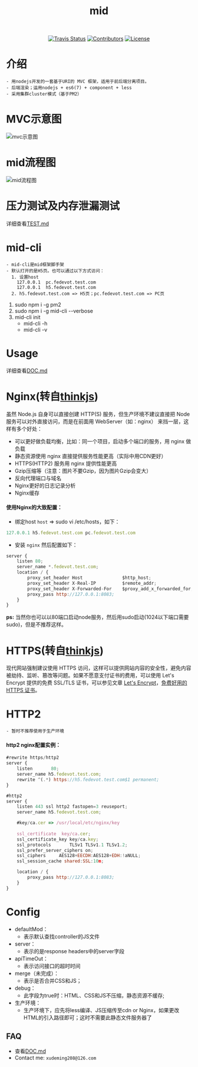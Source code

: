 <h1 align="center">
  mid
</h1>
<br>
<p align="center">
  <a href="https://travis-ci.org/xudeming208/mid-cli"><img src="https://travis-ci.org/xudeming208/mid-cli.svg?branch=master" alt="Travis Status"></a>
  <a href="https://github.com/xudeming208/mid/graphs/contributors"><img src="https://img.shields.io/github/contributors/xudeming208/mid.svg" alt="Contributors"></a>
  <a href="https://www.npmjs.com/package/mid"><img src="https://img.shields.io/github/license/xudeming208/mid.svg" alt="License"></a>
</p>


# 介绍
	- 用nodejs开发的一套基于URI的 MVC 框架，适用于前后端分离项目。
	- 后端渲染；运用nodejs + es6(7) + component + less
	- 采用集群cluster模式（基于PM2）

# MVC示意图
![mvc示意图](https://github.com/xudeming208/mid/blob/master/mvc.gif?raw=true)

# mid流程图
![mid流程图](https://github.com/xudeming208/mid/blob/master/mid.png?raw=true)

# 压力测试及内存泄漏测试
详细查看[TEST.md](https://github.com/xudeming208/mid/blob/master/TEST.md)

# mid-cli
	- mid-cli是mid框架脚手架
	- 默认打开的是H5页。也可以通过以下方式访问：
      1. 设置host
        127.0.0.1  pc.fedevot.test.com
        127.0.0.1  h5.fedevot.test.com
      2. h5.fedevot.test.com => H5页；pc.fedevot.test.com => PC页
1. sudo npm i -g pm2
2. sudo npm i -g mid-cli --verbose
3. mid-cli init
	- mid-cli -h
	- mid-cli -v

# Usage
详细查看[DOC.md](https://github.com/xudeming208/mid/blob/master/DOC.md)

# Nginx(转自[thinkjs](https://thinkjs.org/))
虽然 Node.js 自身可以直接创建 HTTP(S) 服务，但生产环境不建议直接把 Node 服务可以对外直接访问，而是在前面用 WebServer（如：nginx） 来挡一层，这样有多个好处：

* 可以更好做负载均衡，比如：同一个项目，启动多个端口的服务，用 nginx 做负载
* 静态资源使用 nginx 直接提供服务性能更高（实际中用CDN更好）
* HTTPS(HTTP2) 服务用 nginx 提供性能更高
* Gzip压缩等（注意：图片不要Gzip，因为图片Gzip会变大）
* 反向代理端口与域名
* Nginx更好的日志记录分析
* Nginx缓存

#### 使用Nginx的大致配置：
* 绑定host `host` => sudo vi /etc/hosts，如下：

```javascript
127.0.0.1 h5.fedevot.test.com pc.fedevot.test.com
```
* 安装 `nginx` 然后配置如下：

```javascript
server {
    listen 80;
    server_name *.fedevot.test.com;
    location / {
    	proxy_set_header Host               $http_host;
        proxy_set_header X-Real-IP          $remote_addr;
        proxy_set_header X-Forwarded-For    $proxy_add_x_forwarded_for;
        proxy_pass http://127.0.0.1:8083;
    }
}
```

**ps:**
	当然你也可以以80端口启动node服务，然后用sudo启动(1024以下端口需要sudo)，但是不推荐这样。

# HTTPS(转自[thinkjs](https://thinkjs.org/))
现代网站强制建议使用 HTTPS 访问，这样可以提供网站内容的安全性，避免内容被劫持、监听、篡改等问题。如果不愿意支付证书的费用，可以使用 Let's Encrypt 提供的免费 SSL/TLS 证书，可以参见文章 [Let's Encrypt](https://imququ.com/post/letsencrypt-certificate.html)，[免费好用的 HTTPS 证书](https://imququ.com/post/letsencrypt-certificate.html)。

# HTTP2
	- 暂时不推荐使用于生产环境


#### http2 nginx配置实例：

```javascript
#rewrite https/http2 
server {
    listen       80;
    server_name h5.fedevot.test.com;
    rewrite ^(.*) https://h5.fedevot.test.com$1 permanent;
}

#http2
server {
    listen 443 ssl http2 fastopen=3 reuseport;
    server_name h5.fedevot.test.com;

    #key/ca.cer => /usr/local/etc/nginx/key
    
    ssl_certificate  key/ca.cer;
    ssl_certificate_key key/ca.key;
    ssl_protocols       TLSv1 TLSv1.1 TLSv1.2;
    ssl_prefer_server_ciphers on;
    ssl_ciphers     AES128+EECDH:AES128+EDH:!aNULL;
    ssl_session_cache shared:SSL:10m;

    location / {
        proxy_pass http://127.0.0.1:8083;
    }
}
```


# Config

* defaultMod：
	- 表示默认查找controller的JS文件
* server：
	- 表示的是response headers中的server字段
* apiTimeOut：
	- 表示访问接口的超时时间
* merge（未完成）：
	- 表示是否合并CSS和JS；
* debug：
	- 此字段为true时：HTML、CSS和JS不压缩，静态资源不缓存;
* 生产环境：
	- 生产环境下，应先将less编译、JS压缩传至cdn or Nginx，如果更改HTML的引入路径即可；这时不需要此静态文件服务器了

## FAQ
* 查看[DOC.md](https://github.com/xudeming208/mid/blob/master/DOC.md)
* Contact me: `xudeming208@126.com`

